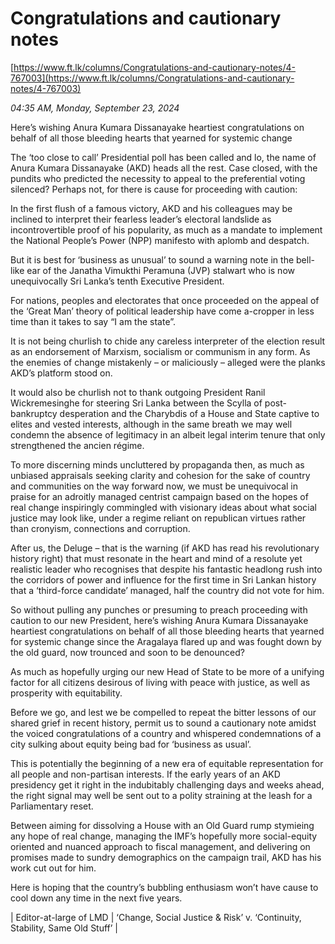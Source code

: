 # Congratulations and cautionary notes

[https://www.ft.lk/columns/Congratulations-and-cautionary-notes/4-767003](https://www.ft.lk/columns/Congratulations-and-cautionary-notes/4-767003)

*04:35 AM, Monday, September 23, 2024*

Here’s wishing Anura Kumara Dissanayake heartiest congratulations on behalf of all those bleeding hearts that yearned for systemic change

The ‘too close to call’ Presidential poll has been called and lo, the name of Anura Kumara Dissanayake (AKD) heads all the rest. Case closed, with the pundits who predicted the necessity to appeal to the preferential voting silenced? Perhaps not, for there is cause for proceeding with caution:

In the first flush of a famous victory, AKD and his colleagues may be inclined to interpret their fearless leader’s electoral landslide as incontrovertible proof of his popularity, as much as a mandate to implement the National People’s Power (NPP) manifesto with aplomb and despatch.

But it is best for ‘business as unusual’ to sound a warning note in the bell-like ear of the Janatha Vimukthi Peramuna (JVP) stalwart who is now unequivocally Sri Lanka’s tenth Executive President.

For nations, peoples and electorates that once proceeded on the appeal of the ‘Great Man’ theory of political leadership have come a-cropper in less time than it takes to say “I am the state”.

It is not being churlish to chide any careless interpreter of the election result as an endorsement of Marxism, socialism or communism in any form. As the enemies of change mistakenly – or maliciously – alleged were the planks AKD’s platform stood on.

It would also be churlish not to thank outgoing President Ranil Wickremesinghe for steering Sri Lanka between the Scylla of post-bankruptcy desperation and the Charybdis of a House and State captive to elites and vested interests, although in the same breath we may well condemn the absence of legitimacy in an albeit legal interim tenure that only strengthened the ancien régime.

To more discerning minds uncluttered by propaganda then, as much as unbiased appraisals seeking clarity and cohesion for the sake of country and communities on the way forward now, we must be unequivocal in praise for an adroitly managed centrist campaign based on the hopes of real change inspiringly commingled with visionary ideas about what social justice may look like, under a regime reliant on republican virtues rather than cronyism, connections and corruption.

After us, the Deluge – that is the warning (if AKD has read his revolutionary history right) that must resonate in the heart and mind of a resolute yet realistic leader who recognises that despite his fantastic headlong rush into the corridors of power and influence for the first time in Sri Lankan history that a ‘third-force candidate’ managed, half the country did not vote for him.

So without pulling any punches or presuming to preach proceeding with caution to our new President, here’s wishing Anura Kumara Dissanayake heartiest congratulations on behalf of all those bleeding hearts that yearned for systemic change since the Aragalaya flared up and was fought down by the old guard, now trounced and soon to be denounced?

As much as hopefully urging our new Head of State to be more of a unifying factor for all citizens desirous of living with peace with justice, as well as prosperity with equitability.

Before we go, and lest we be compelled to repeat the bitter lessons of our shared grief in recent history, permit us to sound a cautionary note amidst the voiced congratulations of a country and whispered condemnations of a city sulking about equity being bad for ‘business as usual’.

This is potentially the beginning of a new era of equitable representation for all people and non-partisan interests. If the early years of an AKD presidency get it right in the indubitably challenging days and weeks ahead, the right signal may well be sent out to a polity straining at the leash for a Parliamentary reset.

Between aiming for dissolving a House with an Old Guard rump stymieing any hope of real change, managing the IMF’s hopefully more social-equity oriented and nuanced approach to fiscal management, and delivering on promises made to sundry demographics on the campaign trail, AKD has his work cut out for him.

Here is hoping that the country’s bubbling enthusiasm won’t have cause to cool down any time in the next five years.

| Editor-at-large of LMD | ‘Change, Social Justice & Risk’ v. ‘Continuity, Stability, Same Old Stuff’ |

